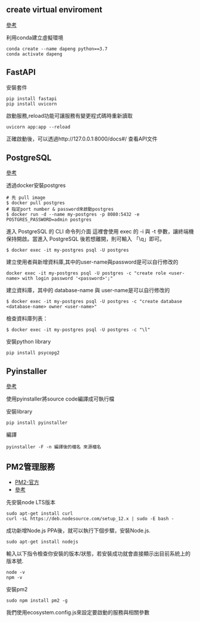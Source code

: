 ## create virtual enviroment
[參考](https://fastapi.tiangolo.com/zh/)

利用conda建立虛擬環境
```
conda create --name dapeng python==3.7
conda activate dapeng
```
## FastAPI
安裝套件
```
pip install fastapi
pip install uvicorn
```
啟動服務,reload功能可讓服務有變更程式碼時重新讀取
```
uvicorn app:app --reload
```
正確啟動後，可以透過http://127.0.0.1:8000/docs#/ 查看API文件

## PostgreSQL
[參考](https://medium.com/alberthg-docker-notes/docker%E7%AD%86%E8%A8%98-%E9%80%B2%E5%85%A5container-%E5%BB%BA%E7%AB%8B%E4%B8%A6%E6%93%8D%E4%BD%9C-postgresql-container-d221ba39aaec)

透過docker安裝postgres
```
# 先 pull image
$ docker pull postgres
# 指定port number & password來啟動postgres
$ docker run -d --name my-postgres -p 8080:5432 -e POSTGRES_PASSWORD=admin postgres
```
進入 PostgreSQL 的 CLI 命令列介面
這裡會使用 exec 的 -i 與 -t 參數，讓終端機保持開啟。當進入 PostgreSQL 後若想離開，則可輸入 「\q」即可。
```
$ docker exec -it my-postgres psql -U postgres
```
建立使用者與新增資料庫,其中的user-name與password是可以自行修改的
```
docker exec -it my-postgres psql -U postgres -c "create role <user-name> with login password '<password>';"
```
建立資料庫，其中的 database-name 與 user-name是可以自行修改的
```
$ docker exec -it my-postgres psql -U postgres -c "create database <database-name> owner <user-name>"
```
檢查資料庫列表：
```
$ docker exec -it my-postgres psql -U postgres -c "\l"
```
安裝python library
```
pip install psycopg2
```

## Pyinstaller
[參考](https://zh-tw.coderbridge.com/@WeiHaoEric/0b2ced0696cc4c38a62d7b26fa7bbea0)

使用pyinstaller將source code編譯成可執行檔

安裝library
```
pip install pyinstaller
```
編譯
```
pyinstaller -F -n 編譯後的檔名 來源檔名
```

## PM2管理服務
* [PM2-官方](https://pm2.keymetrics.io/docs/usage/quick-start/)
* [參考](https://tn710617.github.io/zh-tw/pm2/)

先安裝node LTS版本
```
sudo apt-get install curl
curl -sL https://deb.nodesource.com/setup_12.x | sudo -E bash -
```
成功新增Node.js PPA後，就可以執行下個步驟，安裝Node.js.
```
sudo apt-get install nodejs
```
輸入以下指令檢查你安裝的版本/狀態，若安裝成功就會直接顯示出目前系統上的版本號.
```
node -v
npm -v
```
安裝pm2
```
sudo npm install pm2 -g
```
我們使用ecosystem.config.js來設定要啟動的服務與相關參數